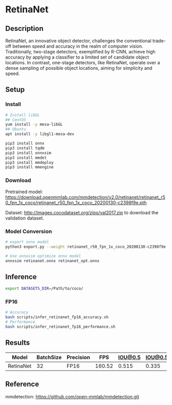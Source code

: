 # RetinaNet

## Description

RetinaNet, an innovative object detector, challenges the conventional trade-off between speed and accuracy in the realm of computer vision. Traditionally, two-stage detectors, exemplified by R-CNN, achieve high accuracy by applying a classifier to a limited set of candidate object locations. In contrast, one-stage detectors, like RetinaNet, operate over a dense sampling of possible object locations, aiming for simplicity and speed.

## Setup

### Install

```bash
# Install libGL
## CentOS
yum install -y mesa-libGL
## Ubuntu
apt install -y libgl1-mesa-dev

pip3 install onnx
pip3 install tqdm
pip3 install onnxsim
pip3 install mmdet
pip3 install mmdeploy
pip3 install mmengine
```

### Download

Pretrained model: <https://download.openmmlab.com/mmdetection/v2.0/retinanet/retinanet_r50_fpn_1x_coco/retinanet_r50_fpn_1x_coco_20200130-c2398f9e.pth>

Dataset: <http://images.cocodataset.org/zips/val2017.zip> to download the validation dataset.

### Model Conversion

```bash
# export onnx model
python3 export.py --weight retinanet_r50_fpn_1x_coco_20200130-c2398f9e.pth --cfg retinanet_r50_fpn_1x_coco.py --output retinanet.onnx

# Use onnxsim optimize onnx model
onnxsim retinanet.onnx retinanet_opt.onnx
```

## Inference

```bash
export DATASETS_DIR=/Path/to/coco/
```

### FP16

```bash
# Accuracy
bash scripts/infer_retinanet_fp16_accuracy.sh
# Performance
bash scripts/infer_retinanet_fp16_performance.sh
```

## Results

Model     |BatchSize  |Precision |FPS       |IOU@0.5   |IOU@0.5:0.95   |
----------|-----------|----------|----------|----------|---------------|
RetinaNet |    32     |   FP16   | 160.52   |  0.515   |  0.335        |

## Reference

mmdetection: <https://github.com/open-mmlab/mmdetection.git>
